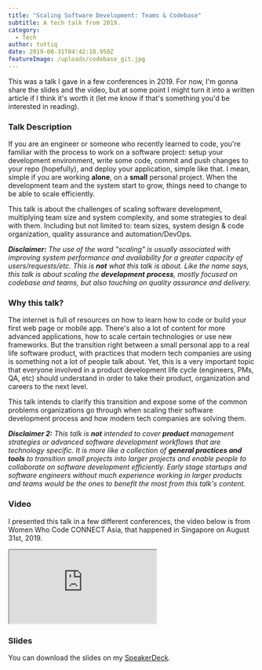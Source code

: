 ```yaml
---
title: "Scaling Software Development: Teams & Codebase"
subtitle: A tech talk from 2019.
category:
  - Tech
author: tuttiq
date: 2019-08-31T04:42:18.950Z
featureImage: /uploads/codebase_git.jpg
---
```

This was a talk I gave in a few conferences in 2019. For now, I'm gonna share the slides and the video, but at some point I might turn it into a written article if I think it's worth it (let me know if that's something you'd be interested in reading).

### Talk Description

If you are an engineer or someone who recently learned to code, you're familiar with the process to work on a software project: setup your development environment, write some code, commit and push changes to your repo (hopefully), and deploy your application, simple like that. I mean, simple if you are working **alone**, on a **small** personal project. When the development team and the system start to grow, things need to change to be able to scale efficiently.

This talk is about the challenges of scaling software development, multiplying team size and system complexity, and some strategies to deal with them. Including but not limited to: team sizes, system design & code organization, quality assurance and automation/DevOps.

***Disclaimer:** The use of the word "scaling" is usually associated with improving system performance and availability for a greater capacity of users/requests/etc. This is **not** what this talk is about. Like the name says, this talk is about scaling the **development** **process**, mostly focused on codebase and teams, but also touching on quality assurance and delivery.*

### Why this talk?

The internet is full of resources on how to learn how to code or build your first web page or mobile app. There's also a lot of content for more advanced applications, how to scale certain technologies or use new frameworks. But the transition right between a small personal app to a real life software product, with practices that modern tech companies are using is something not a lot of people talk about. Yet, this is a very important topic that everyone involved in a product development life cycle (engineers, PMs, QA, etc) should understand in order to take their product, organization and careers to the next level.

This talk intends to clarify this transition and expose some of the common problems organizations go through when scaling their software development process and how modern tech companies are solving them.

***Disclaimer 2:** This talk is **not** intended to cover **product** management strategies or advanced software development workflows that are technology specific. It is more like a collection of **general practices and tools** to transition small projects into larger projects and enable people to collaborate on software development efficiently. Early stage startups and software engineers without much experience working in larger products and teams would be the ones to benefit the most from this talk's content.* 

### Video

I presented this talk in a few different conferences, the video below is from Women Who Code CONNECT Asia, that happened in Singapore on August 31st, 2019.  

<iframe src="https://www.youtube.com/embed/uooG9XYN2nA"allow="accelerometer; autoplay; encrypted-media; gyroscope; picture-in-picture"allowfullscreen></iframe>

### Slides

You can download the slides on my [SpeakerDeck](https://speakerdeck.com/tuttiq/scaling-software-development-teams-and-codebase).
